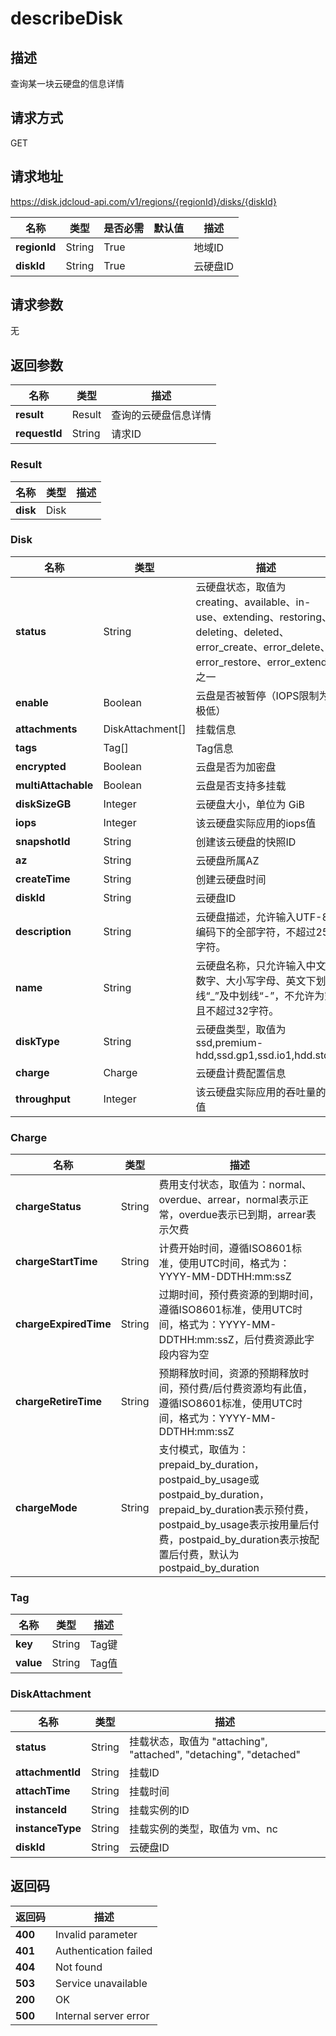 # describeDisk


## 描述
查询某一块云硬盘的信息详情

## 请求方式
GET

## 请求地址
https://disk.jdcloud-api.com/v1/regions/{regionId}/disks/{diskId}

|名称|类型|是否必需|默认值|描述|
|---|---|---|---|---|
|**regionId**|String|True| |地域ID|
|**diskId**|String|True| |云硬盘ID|

## 请求参数
无


## 返回参数
|名称|类型|描述|
|---|---|---|
|**result**|Result|查询的云硬盘信息详情|
|**requestId**|String|请求ID|

### Result
|名称|类型|描述|
|---|---|---|
|**disk**|Disk| |
### Disk
|名称|类型|描述|
|---|---|---|
|**status**|String|云硬盘状态，取值为 creating、available、in-use、extending、restoring、deleting、deleted、error_create、error_delete、error_restore、error_extend 之一|
|**enable**|Boolean|云盘是否被暂停（IOPS限制为极低）|
|**attachments**|DiskAttachment[]|挂载信息|
|**tags**|Tag[]|Tag信息|
|**encrypted**|Boolean|云盘是否为加密盘|
|**multiAttachable**|Boolean|云盘是否支持多挂载|
|**diskSizeGB**|Integer|云硬盘大小，单位为 GiB|
|**iops**|Integer|该云硬盘实际应用的iops值|
|**snapshotId**|String|创建该云硬盘的快照ID|
|**az**|String|云硬盘所属AZ|
|**createTime**|String|创建云硬盘时间|
|**diskId**|String|云硬盘ID|
|**description**|String|云硬盘描述，允许输入UTF-8编码下的全部字符，不超过256字符。|
|**name**|String|云硬盘名称，只允许输入中文、数字、大小写字母、英文下划线“_”及中划线“-”，不允许为空且不超过32字符。|
|**diskType**|String|云硬盘类型，取值为 ssd,premium-hdd,ssd.gp1,ssd.io1,hdd.std1|
|**charge**|Charge|云硬盘计费配置信息|
|**throughput**|Integer|该云硬盘实际应用的吞吐量的数值|
### Charge
|名称|类型|描述|
|---|---|---|
|**chargeStatus**|String|费用支付状态，取值为：normal、overdue、arrear，normal表示正常，overdue表示已到期，arrear表示欠费|
|**chargeStartTime**|String|计费开始时间，遵循ISO8601标准，使用UTC时间，格式为：YYYY-MM-DDTHH:mm:ssZ|
|**chargeExpiredTime**|String|过期时间，预付费资源的到期时间，遵循ISO8601标准，使用UTC时间，格式为：YYYY-MM-DDTHH:mm:ssZ，后付费资源此字段内容为空|
|**chargeRetireTime**|String|预期释放时间，资源的预期释放时间，预付费/后付费资源均有此值，遵循ISO8601标准，使用UTC时间，格式为：YYYY-MM-DDTHH:mm:ssZ|
|**chargeMode**|String|支付模式，取值为：prepaid_by_duration，postpaid_by_usage或postpaid_by_duration，prepaid_by_duration表示预付费，postpaid_by_usage表示按用量后付费，postpaid_by_duration表示按配置后付费，默认为postpaid_by_duration|
### Tag
|名称|类型|描述|
|---|---|---|
|**key**|String|Tag键|
|**value**|String|Tag值|
### DiskAttachment
|名称|类型|描述|
|---|---|---|
|**status**|String|挂载状态，取值为 "attaching", "attached", "detaching", "detached"|
|**attachmentId**|String|挂载ID|
|**attachTime**|String|挂载时间|
|**instanceId**|String|挂载实例的ID|
|**instanceType**|String|挂载实例的类型，取值为 vm、nc|
|**diskId**|String|云硬盘ID|

## 返回码
|返回码|描述|
|---|---|
|**400**|Invalid parameter|
|**401**|Authentication failed|
|**404**|Not found|
|**503**|Service unavailable|
|**200**|OK|
|**500**|Internal server error|
